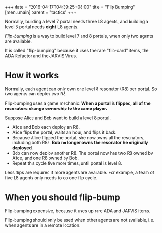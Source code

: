 +++
date = "2016-04-17T04:39:25+08:00"
title = "Flip Bumping"
[menu.main]
    parent = "tactics"
+++

Normally, building a level 7 portal needs three L8 agents, and building a level 8 portal needs **eight** L8 agents.

*Flip-bumping* is a way to build level 7 and 8 portals, when only two agents are available.

It is called "flip-bumping" because it uses the rare "flip-card" items, the ADA Refactor and the JARVIS Virus.

# How it works

Normally, each agent can only own one level 8 resonator (R8) per portal. So two agents can deploy two R8.

Flip-bumping uses a game mechanic: **When a portal is flipped, all of the resonators change ownership to the same player.**

Suppose Alice and Bob want to build a level 8 portal. 

  * Alice and Bob each deploy an R8.
  * Alice flips the portal, waits an hour, and flips it back.
  * Because Alice flipped the portal, she now owns all the resonators, including both R8s. **Bob no longer owns the resonator he originally deployed.**
  * Bob can now deploy another R8. The portal now has two R8 owned by Alice, and one R8 owned by Bob.
  * Repeat this cycle five more times, until portal is level 8.

Less flips are required if more agents are available. For example, a team of five L8 agents only needs to do one flip cycle.
  
# When you should flip-bump

Flip-bumping expensive, because it uses up rare ADA and JARVIS items.

Flip-bumping should only be used when other agents are not available, i.e. when agents are in a remote location.
